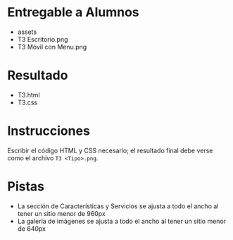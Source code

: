 # Entregable a Alumnos
- assets
- T3 Escritorio.png
- T3 Móvil con Menu.png

# Resultado
- T3.html
- T3.css

# Instrucciones
Escribir el código HTML y CSS necesario; el resultado final debe verse como el
archivo `T3 <Tipo>.png`.

# Pistas

- La sección de Características y Servicios se ajusta a todo el ancho al tener un sitio menor de 960px
- La galería de imágenes se ajusta a todo el ancho al tener un sitio menor de 640px
